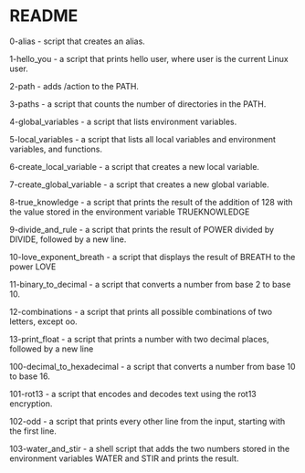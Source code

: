 # README
0-alias - script that creates an alias.

1-hello_you - a script that prints hello user, where user is the current Linux user.

2-path - adds /action to the PATH.

3-paths - a script that counts the number of directories in the PATH.

4-global_variables - a script that lists environment variables.

5-local_variables  - a script that lists all local variables and environment variables, and functions.

6-create_local_variable - a script that creates a new local variable.

7-create_global_variable - a script that creates a new global variable.

8-true_knowledge -  a script that prints the result of the addition of 128 with the value stored in the environment variable TRUEKNOWLEDGE

9-divide_and_rule - a script that prints the result of POWER divided by DIVIDE, followed by a new line.

10-love_exponent_breath - a script that displays the result of BREATH to the power LOVE

11-binary_to_decimal - a script that converts a number from base 2 to base 10.

12-combinations -  a script that prints all possible combinations of two letters, except oo.

13-print_float - a script that prints a number with two decimal places, followed by a new line

100-decimal_to_hexadecimal - a script that converts a number from base 10 to base 16.

101-rot13 - a script that encodes and decodes text using the rot13 encryption.

102-odd - a script that prints every other line from the input, starting with the first line.

103-water_and_stir - a shell script that adds the two numbers stored in the environment variables WATER and STIR and prints the result.